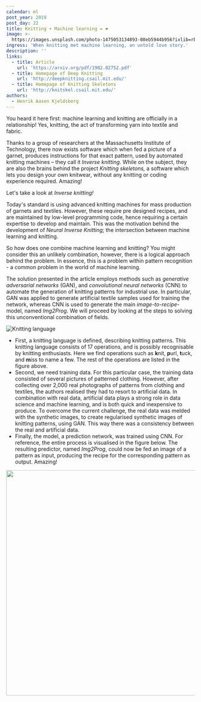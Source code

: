 ```yaml
---
calendar: ml
post_year: 2019
post_day: 22
title: Knitting + Machine learning = ❤️
image: >-
  https://images.unsplash.com/photo-1475053134893-08eb5944b956?ixlib=rb-1.2.1&auto=format&fit=crop&w=2100&q=80
ingress: 'When knitting met machine learning, an untold love story.'
description: ''
links:
  - title: Article
    url: 'https://arxiv.org/pdf/1902.02752.pdf'
  - title: Homepage of Deep Knitting
    url: 'http://deepknitting.csail.mit.edu/'
  - title: Homepage of Knitting Skeletons
    url: 'http://knitskel.csail.mit.edu/'
authors:
  - Henrik Aasen Kjeldsberg
---
```

You heard it here first: machine learning and knitting are officially in a relationship! Yes, knitting, the act of transforming yarn into textile and fabric.

Thanks to a group of researchers at the Massachusetts Institute of Technology, there now exists software which when fed a picture of a garnet, produces instructions for that exact pattern, used by automated knitting machines – they call it _Inverse knitting_. While on the subject, they are also the brains behind the project _Knitting skeletons,_ a software which lets you design your own knitwear, without any knitting or coding experience required. Amazing!

Let's take a look at _Inverse knitting!_  

Today's standard is using advanced knitting machines for mass production of garnets and textiles. However, these require pre designed recipes, and are maintained by low-level programming code, hence requiring a certain expertise to develop and maintain. This was the motivation behind the development of _Neural Inverse Knitting_; the intersection between machine learning and knitting. 

So how does one combine machine learning and knitting? You might consider this an unlikely combination, however, there is a logical approach behind the problem. In essence, this is a problem within pattern recognition - a common problem in the world of machine learning.

The solution presented in the article employs methods such as _generative adversarial networks_ (GAN), and _convolutional neural networks_ (CNN) to automate the generation of knitting patterns for industrial use. In particular, GAN was applied to generate artificial textile samples used for training the network, whereas CNN is used to generate the main _image-to-recipe_-model, named _Img2Prog_. We will proceed by looking at the steps to solving this unconventional combination of fields. 

![Knitting language](https://i.ibb.co/THbgRB8/knit0.png)

* First, a knitting language is defined, describing knitting patterns. This knitting language consists of 17 operations, and is possibly recognisable by knitting enthusiasts. Here we find operations such as **k**nit, **p**url, **t**uck, and **m**iss to name a few. The rest of the operations are listed in the figure above.
* Second, we need training data. For this particular case, the training data consisted of several pictures of patterned clothing. However, after collecting over 2,000 real photographs of patterns from clothing and textiles, the authors realised they had to resort to artificial data. In combination with real data, artificial data plays a strong role in data science and machine learning, and is both quick and inexpensive to produce. To overcome the current challenge, the real data was melded with the synthetic images, to create regularised synthetic images of knitting patterns, using GAN. This way there was a consistency between the real and artificial data. 
* Finally, the model, a prediction network, was trained using CNN. For reference, the entire process is visualised in the figure below. The resulting predictor, named _Img2Prog_, could now be fed an image of a pattern as input, producing the recipe for the corresponding pattern as output. Amazing!

<img src="https://i.ibb.co/wgxqHzD/knit1.jpg" width=600px align="middle" />
